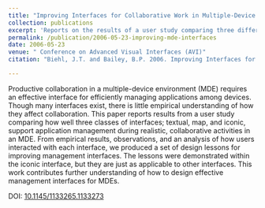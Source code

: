```yaml
---
title: "Improving Interfaces for Collaborative Work in Multiple-Device Environments"
collection: publications
excerpt: 'Reports on the results of a user study comparing three different interface designs for managing content across displays in a multi-device environment. Provides design recommendations for improving interfaces for these environments.'
permalink: /publication/2006-05-23-improving-mde-interfaces
date: 2006-05-23
venue: " Conference on Advanced Visual Interfaces (AVI)"
citation: "Biehl, J.T. and Bailey, B.P. 2006. Improving Interfaces for Collaborative Work in Multiple-Device Environments. <i>In Proceedings of the Working Conference on Advanced Visual Interfaces (AVI '06)</i>. ACM, New York, NY, USA, pp. 35-42."

---
```

Productive collaboration in a multiple-device environment (MDE) requires an effective interface for efficiently managing applications among devices. Though many interfaces exist, there is little empirical understanding of how they affect collaboration. This paper reports results from a user study comparing how well three classes of interfaces; textual, map, and iconic, support application management during realistic, collaborative activities in an MDE. From empirical results, observations, and an analysis of how users interacted with each interface, we produced a set of design lessons for improving management interfaces. The lessons were demonstrated within the iconic interface, but they are just as applicable to other interfaces. This work contributes further understanding of how to design effective management interfaces for MDEs.

DOI: [10.1145/1133265.1133273](https://10.1145/1133265.1133273)
